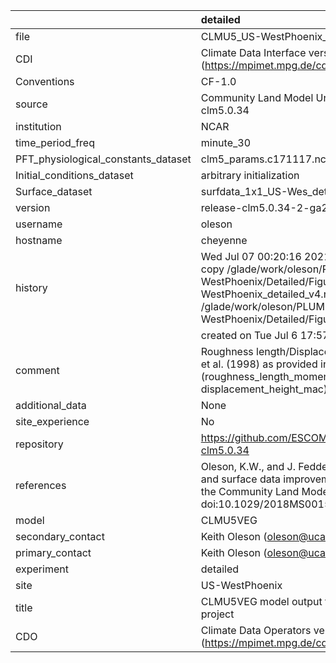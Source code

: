 |                                     | detailed                                                                                                                                                                                                                                 |
|:------------------------------------|:-----------------------------------------------------------------------------------------------------------------------------------------------------------------------------------------------------------------------------------------|
| file                                | CLMU5_US-WestPhoenix_detailed_v4.nc                                                                                                                                                                                                      |
| CDI                                 | Climate Data Interface version 1.9.9 (https://mpimet.mpg.de/cdi)                                                                                                                                                                         |
| Conventions                         | CF-1.0                                                                                                                                                                                                                                   |
| source                              | Community Land Model Urban version 5 - release-clm5.0.34                                                                                                                                                                                 |
| institution                         | NCAR                                                                                                                                                                                                                                     |
| time_period_freq                    | minute_30                                                                                                                                                                                                                                |
| PFT_physiological_constants_dataset | clm5_params.c171117.nc                                                                                                                                                                                                                   |
| Initial_conditions_dataset          | arbitrary initialization                                                                                                                                                                                                                 |
| Surface_dataset                     | surfdata_1x1_US-Wes_detailed_simyr2000_c210622.nc                                                                                                                                                                                        |
| version                             | release-clm5.0.34-2-ga2989b04                                                                                                                                                                                                            |
| username                            | oleson                                                                                                                                                                                                                                   |
| hostname                            | cheyenne                                                                                                                                                                                                                                 |
| history                             | Wed Jul 07 00:20:16 2021: cdo -f nc4 -z zip -b F32 copy /glade/work/oleson/PLUMBER/PLUMBER/US-WestPhoenix/Detailed/Figure5/CLMU5_US-WestPhoenix_detailed_v4.nc /glade/work/oleson/PLUMBER/PLUMBER/US-WestPhoenix/Detailed/Figure5/tmp.nc |
|                                     | created on Tue Jul  6 17:57:35 MDT 2021                                                                                                                                                                                                  |
| comment                             | Roughness length/Displacement height from Macdonald et al. (1998) as provided in parameter input file (roughness_length_momentum_mac and displacement_height_mac)                                                                        |
| additional_data                     | None                                                                                                                                                                                                                                     |
| site_experience                     | No                                                                                                                                                                                                                                       |
| repository                          | https://github.com/ESCOMP/CTSM/releases/tag/release-clm5.0.34                                                                                                                                                                            |
| references                          | Oleson, K.W., and J. Feddema, 2019: Parameterization and surface data improvements and new capabilities for the Community Land Model Urban (CLMU), JAMES, 11, doi:10.1029/2018MS001586.                                                  |
| model                               | CLMU5VEG                                                                                                                                                                                                                                 |
| secondary_contact                   | Keith Oleson (oleson@ucar.edu)                                                                                                                                                                                                           |
| primary_contact                     | Keith Oleson (oleson@ucar.edu)                                                                                                                                                                                                           |
| experiment                          | detailed                                                                                                                                                                                                                                 |
| site                                | US-WestPhoenix                                                                                                                                                                                                                           |
| title                               | CLMU5VEG model output for the Urban-PLUMBER project                                                                                                                                                                                      |
| CDO                                 | Climate Data Operators version 1.9.9 (https://mpimet.mpg.de/cdo)                                                                                                                                                                         |

